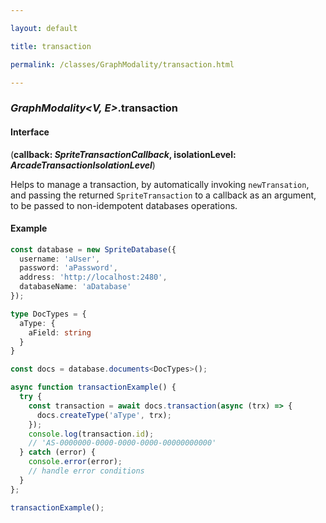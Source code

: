 ```yaml
---

layout: default

title: transaction

permalink: /classes/GraphModality/transaction.html

---
```


### _GraphModality&lt;V, E&gt;_.transaction

#### Interface

(**callback: *SpriteTransactionCallback*, isolationLevel: *ArcadeTransactionIsolationLevel***)

Helps to manage a transaction, by automatically invoking `newTransation`,
and passing the returned `SpriteTransaction` to a callback as an argument,
to be passed to non-idempotent databases operations.

#### Example

```ts
const database = new SpriteDatabase({
  username: 'aUser',
  password: 'aPassword',
  address: 'http://localhost:2480',
  databaseName: 'aDatabase'
});

type DocTypes = {
  aType: {
    aField: string
  }
}

const docs = database.documents<DocTypes>();

async function transactionExample() {
  try {
    const transaction = await docs.transaction(async (trx) => {
      docs.createType('aType', trx);
    });
    console.log(transaction.id);
    // 'AS-0000000-0000-0000-0000-00000000000'
  } catch (error) {
    console.error(error);
    // handle error conditions
  }
};

transactionExample();
```

